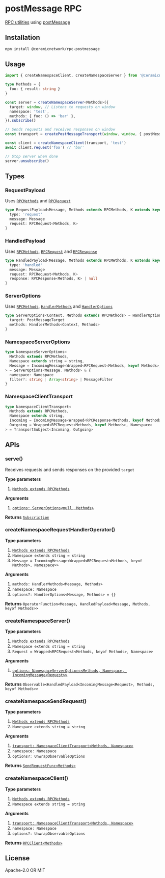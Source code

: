 # postMessage RPC

[RPC utilities](https://github.com/ceramicnetwork/js-rpc-utils#rpc-utils) using [postMessage](https://developer.mozilla.org/en-US/docs/Web/API/Window/postMessage)

## Installation

```sh
npm install @ceramicnetwork/rpc-postmessage
```

## Usage

```ts
import { createNamespaceClient, createNamespaceServer } from '@ceramicnetwork/rpc-postmessage'

type Methods = {
  foo: { result: string }
}

const server = createNamespaceServer<Methods>({
  target: window, // Listens to requests on window
  namespace: 'test',
  methods: { foo: () => 'bar' },
}).subscribe()

// Sends requests and receives responses on window
const transport = createPostMessageTransport(window, window, { postMessageArguments: ['*'] })

const client = createNamespaceClient(transport, 'test')
await client.request('foo') // 'bar'

// Stop server when done
server.unsubscribe()
```

## Types

### RequestPayload

Uses [`RPCMethods`](https://github.com/ceramicnetwork/js-rpc-utils#rpcmethods) and [`RPCRequest`](https://github.com/ceramicnetwork/js-rpc-utils#rpcrequest)

```ts
type RequestPayload<Message, Methods extends RPCMethods, K extends keyof Methods> = {
  type: 'request'
  message: Message
  request: RPCRequest<Methods, K>
}
```

### HandledPayload

Uses [`RPCMethods`](https://github.com/ceramicnetwork/js-rpc-utils#rpcmethods), [`RPCRequest`](https://github.com/ceramicnetwork/js-rpc-utils#rpcrequest) and [`RPCResponse`](https://github.com/ceramicnetwork/js-rpc-utils#rpcresponse)

```ts
type HandledPayload<Message, Methods extends RPCMethods, K extends keyof Methods> = {
  type: 'handled'
  message: Message
  request: RPCRequest<Methods, K>
  response: RPCResponse<Methods, K> | null
}
```

### ServerOptions

Uses [`RPCMethods`](https://github.com/ceramicnetwork/js-rpc-utils#rpcmethods), [`HandlerMethods`](https://github.com/ceramicnetwork/js-rpc-utils#handlermethods) and [`HandlerOptions`](https://github.com/ceramicnetwork/js-rpc-utils#handleroptions)

```ts
type ServerOptions<Context, Methods extends RPCMethods> = HandlerOptions<Context, Methods> & {
  target: PostMessageTarget
  methods: HandlerMethods<Context, Methods>
}
```

### NamespaceServerOptions

```ts
type NamespaceServerOptions<
  Methods extends RPCMethods,
  Namespace extends string = string,
  Message = IncomingMessage<Wrapped<RPCRequest<Methods, keyof Methods>, Namespace>>
> = ServerOptions<Message, Methods> & {
  namespace: Namespace
  filter?: string | Array<string> | MessageFilter
}
```

### NamespaceClientTransport

```ts
type NamespaceClientTransport<
  Methods extends RPCMethods,
  Namespace extends string,
  Incoming = IncomingMessage<Wrapped<RPCResponse<Methods, keyof Methods>, Namespace>>,
  Outgoing = Wrapped<RPCRequest<Methods, keyof Methods>, Namespace>
> = TransportSubject<Incoming, Outgoing>
```

## APIs

### serve()

Receives requests and sends responses on the provided `target`

**Type parameters**

1. [`Methods extends RPCMethods`](https://github.com/ceramicnetwork/js-rpc-utils#rpcmethods)

**Arguments**

1. [`options: ServerOptions<null, Methods>`](#serveroptions)

**Returns** [`Subscription`](https://rxjs.dev/api/index/class/Subscription)

### createNamespaceRequestHandlerOperator()

**Type parameters**

1. [`Methods extends RPCMethods`](https://github.com/ceramicnetwork/js-rpc-utils#rpcmethods)
1. `Namespace extends string = string`
1. `Message = IncomingMessage<Wrapped<RPCRequest<Methods, keyof Methods>, Namespace>>`

**Arguments**

1. `methods: HandlerMethods<Message, Methods>`
1. `namespace: Namespace`
1. `options?: HandlerOptions<Message, Methods> = {}`

**Returns** `OperatorFunction<Message, HandledPayload<Message, Methods, keyof Methods>>`

### createNamespaceServer()

**Type parameters**

1. [`Methods extends RPCMethods`](https://github.com/ceramicnetwork/js-rpc-utils#rpcmethods)
1. `Namespace extends string = string`
1. `Request = Wrapped<RPCRequest<Methods, keyof Methods>, Namespace>`

**Arguments**

1. [`options: NamespaceServerOptions<Methods, Namespace, IncomingMessage<Request>>`](#namespaceserveroptions)

**Returns** `Observable<HandledPayload<IncomingMessage<Request>, Methods, keyof Methods>>`

### createNamespaceSendRequest()

**Type parameters**

1. [`Methods extends RPCMethods`](https://github.com/ceramicnetwork/js-rpc-utils#rpcmethods)
1. `Namespace extends string = string`

**Arguments**

1. [`transport: NamespaceClientTransport<Methods, Namespace>`](#namespaceclienttransport)
1. `namespace: Namespace`
1. `options?: UnwrapObservableOptions`

**Returns** [`SendRequestFunc<Methods>`](https://github.com/ceramicnetwork/js-rpc-utils#sendrequestfunc)

### createNamespaceClient()

**Type parameters**

1. [`Methods extends RPCMethods`](https://github.com/ceramicnetwork/js-rpc-utils#rpcmethods)
1. `Namespace extends string = string`

**Arguments**

1. [`transport: NamespaceClientTransport<Methods, Namespace>`](#namespaceclienttransport)
1. `namespace: Namespace`
1. `options?: UnwrapObservableOptions`

**Returns** [`RPCClient<Methods>`](https://github.com/ceramicnetwork/js-rpc-utils#rpcclient-class)

## License

Apache-2.0 OR MIT
